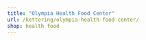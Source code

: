```yaml
---
title: "Olympia Health Food Center"
url: /kettering/olympia-health-food-center/
shop: health food
---
```

